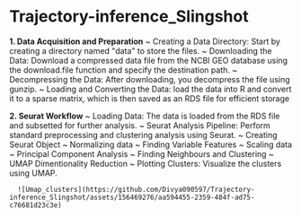 # Trajectory-inference_Slingshot

**1. Data Acquisition and Preparation**
    ~ Creating a Data Directory:
      Start by creating a directory named "data" to store the files.
    ~ Downloading the Data:
      Download a compressed data file from the NCBI GEO database using the download.file function and specify the destination 
      path.
    ~ Decompressing the Data:
      After downloading, you decompress the file using gunzip.
    ~ Loading and Converting the Data:
      load the data into R and convert it to a sparse matrix, which is then saved as an RDS file for efficient storage

**2. Seurat Workflow**
    ~ Loading Data:
      The data is loaded from the RDS file and subsetted for further analysis.
    ~ Seurat Analysis Pipeline:
      Perform standard preprocessing and clustering analysis using Seurat.
    ~ Creating Seurat Object
    ~ Normalizing data
    ~ Finding Variable Features
    ~ Scaling data
    ~ Principal Component Analysis
    ~ Finding Neighbours and Clustering
    ~ UMAP Dimentionality Reduction
    ~ Plotting Clusters:
      Visualize the clusters using UMAP.

      ![Umap_clusters](https://github.com/Divya090597/Trajectory-inference_Slingshot/assets/156469276/aa594455-2359-484f-ad75-c76681d23c3e)





